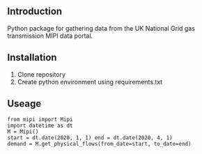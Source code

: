 ## Introduction
Python package for gathering data from the UK National Grid gas transmission MIPI data portal. 

## Installation
1. Clone repository
2. Create python environment using requirements.txt

## Useage

```
from mipi import Mipi
import datetime as dt
M = Mipi()
start = dt.date(2020, 1, 1) end = dt.date(2020, 4, 1)
demand = M.get_physical_flows(from_date=start, to_date=end)
```


